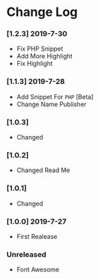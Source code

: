 # Change Log



### [1.2.3] 2019-7-30
- Fix PHP Snippet
- Add More Highlight 
- Fix Highlight

### [1.1.3] 2019-7-28
- Add Snippet For `PHP` [Beta] 
- Change Name Publisher 

### [1.0.3] 

- Changed

### [1.0.2] 

- Changed Read Me

### [1.0.1] 

- Changed

### [1.0.0] 2019-7-27

- First Realease

### Unreleased

- Font Awesome